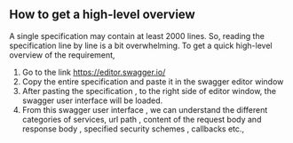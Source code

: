 ## How to get a high-level overview 
A single specification may contain at least 2000 lines. So, reading the specification line by line is a bit overwhelming.
To get a quick high-level overview of the requirement,
1.	Go to the link https://editor.swagger.io/ 
2.	Copy the entire specification and paste it in the swagger editor window
3.	After pasting the specification , to the right side of editor window, the swagger user interface will be loaded.
4.	From this swagger user interface , we can understand the different categories of services, url path , content of the request body and response body , specified security schemes , callbacks etc.,
